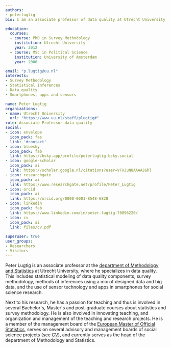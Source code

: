 ```yaml
---
authors:
- peterlugtig
bio: I am an associate professor of data quality at Utrecht University, department of Methodology and Statistics.

education:
  courses:
  - course: PhD in Survey Methodology
    institution: Utrecht University
    year: 2012
  - course: MSc in Political Science
    institution: University of Amsterdam
    year: 2006 

email: "p.lugtig@uu.nl"
interests:
- Survey Methodology
- Statistical Inferences
- Data quality  
- Smartphones, apps and sensors

name: Peter Lugtig
organizations:
- name: Utrecht University
  url: "https://www.uu.nl/staff/plugtig#"
role: Associate Professor data quality
social:
- icon: envelope
  icon_pack: fas
  link: '#contact'
- icon: bluesky
  icon_pack: fab
  link: https://bsky.app/profile/peterlugtig.bsky.social
- icon: google-scholar
  icon_pack: ai
  link: https://scholar.google.nl/citations?user=VFXJuN8AAAAJ&hl
- icon: researchgate
  icon_pack: ai
  link: https://www.researchgate.net/profile/Peter_Lugtig
- icon: orcid
  icon_pack: ai
  link: https://orcid.org/0000-0001-8548-6828
- icon: linkedin
  icon_pack: fab
  link: https://www.linkedin.com/in/peter-lugtig-78896220/
- icon: cv
  icon_pack: ai
  link: files/cv.pdf
  
superuser: true
user_groups:
- Researchers
- Visitors
---
```


Peter Lugtig is an associate professor at the [department of Methodology and Statistics](https://www.uu.nl/en/organisation/methodology-and-statistics) at Utrecht University, where he specializes in data quality. This includes statistical modeling of data quality components, survey methodology, methods of inferences using a mix of designed data and big data, and the use of sensor technology and apps in smartphones for social science research. 

Next to his research, he has a passion for teaching and thus is involved in several Bachelor's, Master's and post-graduate courses about statistics and survey methodology. He is also involved in innovating teaching, and organization and management of the teaching and research projects. He is a member of the management board of the [European Master of Official Statistics](https://cros.ec.europa.eu/book-page/european-master-official-statistics-emos), serves on several advisory and management boards of social science projects (see [CV](files/CV.pdf)), and currently serves as the head of the department of Methodology and Statistics.
